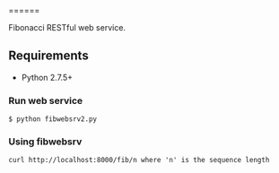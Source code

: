 ======

Fibonacci RESTful web service.


## Requirements ##
* Python 2.7.5+


### Run web service ###

```
$ python fibwebsrv2.py
```

### Using fibwebsrv ####

```
curl http://localhost:8000/fib/n where 'n' is the sequence length
```

